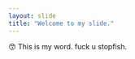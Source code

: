 ```yaml
---
layout: slide
title: "Welcome to my slide."
---
```

:kissing_smiling_eyes: This is my word.
fuck u stopfish.
